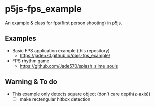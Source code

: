 # p5js-fps_example
An example &amp; class for fps(first person shooting) in p5js.  

## Examples
- Basic FPS application example (this repository)
  - https://jade570.github.io/p5js-fps_example/
- FPS rhythm game
  - https://github.com/Jade570/splash_slime_souls

## Warning & To do
- This example only detects square object (don't care depth(z-axis))
  - [ ] make rectengular hitbox detection
